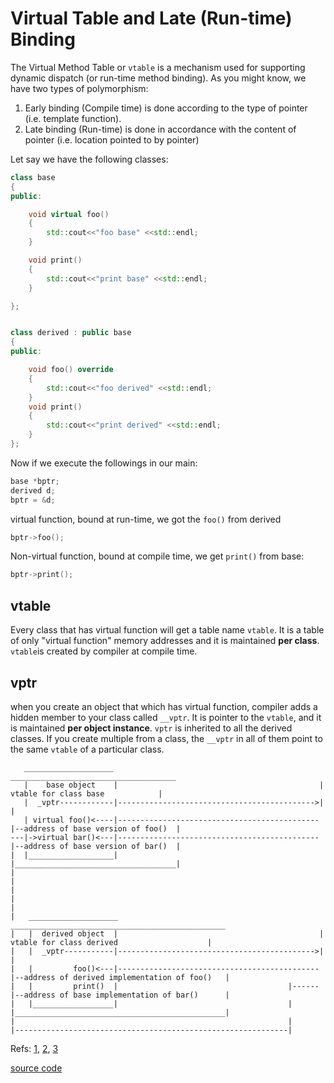 # Virtual Table and Late (Run-time) Binding 

The Virtual Method Table or `vtable` is a mechanism used for supporting dynamic dispatch (or run-time method binding). As you might know, we have two types of polymorphism:
1. Early binding (Compile time) is done according to the type of pointer (i.e. template function).
2. Late binding (Run-time) is done in accordance with the content of pointer (i.e. location pointed to by pointer)


Let say we have the following classes:

```cpp
class base
{
public:

    void virtual foo()
    {
        std::cout<<"foo base" <<std::endl;
    }

    void print()
    {
        std::cout<<"print base" <<std::endl;
    }

};


class derived : public base
{
public:

    void foo() override
    {
        std::cout<<"foo derived" <<std::endl;
    }
    void print()
    {
        std::cout<<"print derived" <<std::endl;
    }
};
```

Now if we execute the followings in our main:

```cpp
base *bptr;
derived d;
bptr = &d;
```
virtual function, bound at run-time, we got the `foo()` from derived

```cpp
bptr->foo();
```

Non-virtual function, bound at compile time, we get `print()` from base:
```cpp
bptr->print();
```


## vtable
Every class that has virtual function will get a table name `vtable`. It is a  table of only "virtual function" memory addresses and it is maintained **per class**. `vtable`is created by compiler at compile time.
## vptr
when you create an object that which has virtual function, compiler adds a hidden member to your class called `__vptr`. It is pointer to the `vtable`, and it is maintained **per object instance**.
`vptr` is inherited to all the derived classes. If you create multiple from a class, the `__vptr` in all of them  point to the same `vtable` of a particular class.
 


```
   ____________________                                              _____________________________________
   |    base object    |                                             |   vtable for class base            |
   |  _vptr------------|-------------------------------------------->|                                    |
   | virtual foo()<----|---------------------------------------------|--address of base version of foo()  |
---|->virtual bar()<---|---------------------------------------------|--address of base version of bar()  |
|  |___________________|                                             |____________________________________|
|
|
|
|
|
|   ____________________                                             ________________________________________________
|   |  derived object  |                                             |   vtable for class derived                    |
|   |  _vptr-----------|-------------------------------------------->|                                               |
|   |         foo()<---|---------------------------------------------|--address of derived implementation of foo()   |
|   |         print()  |                                      |------|--address of base implementation of bar()      |
|   |__________________|                                      |      |_______________________________________________|
|                                                             |
|-------------------------------------------------------------|
```




Refs: [1](https://www.geeksforgeeks.org/virtual-functions-and-runtime-polymorphism-in-c-set-1-introduction/), [2](https://www.geeksforgeeks.org/virtual-function-cpp/), [3](https://www.learncpp.com/cpp-tutorial/125-the-virtual-table/)

[source code](../src/VTABLE_and_VPTR.cpp)
